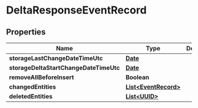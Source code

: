 
# DeltaResponseEventRecord

## Properties
Name | Type | Description | Notes
------------ | ------------- | ------------- | -------------
**storageLastChangeDateTimeUtc** | [**Date**](Date.md) |  |  [optional]
**storageDeltaStartChangeDateTimeUtc** | [**Date**](Date.md) |  |  [optional]
**removeAllBeforeInsert** | **Boolean** |  |  [optional]
**changedEntities** | [**List&lt;EventRecord&gt;**](EventRecord.md) |  |  [optional]
**deletedEntities** | [**List&lt;UUID&gt;**](UUID.md) |  |  [optional]



